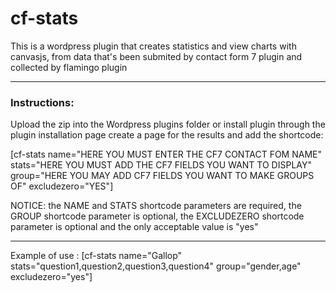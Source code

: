 # cf-stats

This is a wordpress plugin that creates statistics and view charts with canvasjs, from data that's been submited by contact form 7 plugin and collected by flamingo plugin
<hr>
<h3>Instructions:</h3>
Upload the zip into the Wordpress plugins folder or install plugin through the plugin installation page
create a page for the results and add the shortcode:</p>
<p>[cf-stats name="HERE YOU MUST ENTER THE CF7 CONTACT FOM NAME" stats="HERE YOU MUST ADD THE CF7 FIELDS YOU WANT TO DISPLAY" group="HERE YOU MAY ADD CF7 FIELDS YOU WANT TO MAKE GROUPS OF" excludezero="YES"]</p>

<p>NOTICE: the NAME and STATS shortcode parameters are required, the GROUP shortcode parameter is optional, the EXCLUDEZERO shortcode parameter is optional and the only acceptable value is "yes"<p>
<hr>
<p>Example of use : [cf-stats name="Gallop" stats="question1,question2,question3,question4" group="gender,age" excludezero="yes"]</p>
